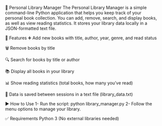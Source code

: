 📘 Personal Library Manager
The Personal Library Manager is a simple command-line Python application that helps you keep track of your personal book collection. You can add, remove, search, and display books, as well as view reading statistics. It stores your library data locally in a JSON-formatted text file.

📂 Features
➕ Add new books with title, author, year, genre, and read status

🗑️ Remove books by title

🔍 Search for books by title or author

📚 Display all books in your library

📊 Show reading statistics (total books, how many you’ve read)

💾 Data is saved between sessions in a text file (library_data.txt)

▶️ How to Use
1- Run the script: python library_manager.py
2- Follow the menu options to manage your library.

✅ Requirements
Python 3
(No external libraries needed)

